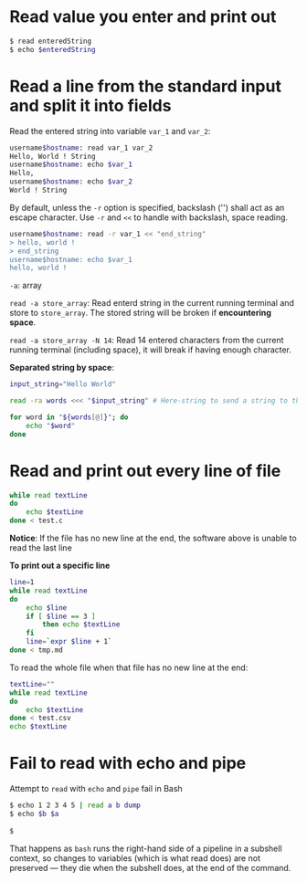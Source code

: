 # Read value you enter and print out

```bash
$ read enteredString
$ echo $enteredString
```

# Read a line from the standard input and split it into fields

Read the entered string into variable ``var_1`` and ``var_2``:

```sh
username$hostname: read var_1 var_2
Hello, World ! String
username$hostname: echo $var_1
Hello,
username$hostname: echo $var_2
World ! String
```

By default, unless the ``-r`` option is specified, backslash ('\') shall act as an escape character. Use ``-r`` and ``<<`` to handle with backslash, space reading.

```sh
username$hostname: read -r var_1 << "end_string"
> hello, world !
> end_string
username$hostname: echo $var_1
hello, world !
```

``-a``: array

``read -a store_array``: Read enterd string in the current running terminal and store to ``store_array``. The stored string will be broken if **encountering space**.

``read -a store_array -N 14``: Read 14 entered characters from the current running terminal (including space), it will break if having enough character.

**Separated string by space**:
```sh
input_string="Hello World"

read -ra words <<< "$input_string" # Here-string to send a string to the program

for word in "${words[@]}"; do
    echo "$word"
done
```
# Read and print out every line of file

```sh
while read textLine
do    
    echo $textLine    
done < test.c
```
**Notice**: If the file has no new line at the end, the software above is unable to read the last line

**To print out a specific line**
```sh
line=1
while read textLine
do 
    echo $line
    if [ $line == 3 ] 
        then echo $textLine 
    fi
    line=`expr $line + 1`
done < tmp.md
```
To read the whole file when that file has no new line at the end:

```sh
textLine=""
while read textLine
do   
    echo $textLine    
done < test.csv
echo $textLine
```

# Fail to read with echo and pipe

Attempt to ``read`` with ``echo`` and ``pipe`` fail in Bash

```sh
$ echo 1 2 3 4 5 | read a b dump
$ echo $b $a 
  
$
```

That happens as ``bash`` runs the right-hand side of a pipeline in a subshell context, so changes to variables (which is what read does) are not preserved — they die when the subshell does, at the end of the command.
